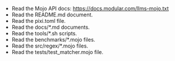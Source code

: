 * Read the Mojo API docs: https://docs.modular.com/llms-mojo.txt
* Read the README.md document.
* Read the pixi.toml file.
* Read the docs/*.md documents.
* Read the tools/*.sh scripts.
* Read the benchmarks/*.mojo files.
* Read the src/regex/*.mojo files.
* Read the tests/test_matcher.mojo file.
